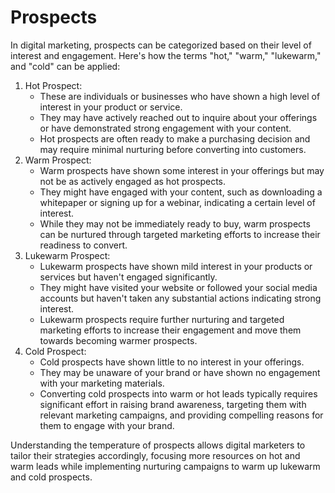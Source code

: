 # Prospects

In digital marketing, prospects can be categorized based on their level of interest and engagement. Here's how the terms "hot," "warm," "lukewarm," and "cold" can be applied:

1. Hot Prospect:
    - These are individuals or businesses who have shown a high level of interest in your product or service.
    - They may have actively reached out to inquire about your offerings or have demonstrated strong engagement with your content.
    - Hot prospects are often ready to make a purchasing decision and may require minimal nurturing before converting into customers.
2. Warm Prospect:
    - Warm prospects have shown some interest in your offerings but may not be as actively engaged as hot prospects.
    - They might have engaged with your content, such as downloading a whitepaper or signing up for a webinar, indicating a certain level of interest.
    - While they may not be immediately ready to buy, warm prospects can be nurtured through targeted marketing efforts to increase their readiness to convert.
3. Lukewarm Prospect:
    - Lukewarm prospects have shown mild interest in your products or services but haven't engaged significantly.
    - They might have visited your website or followed your social media accounts but haven't taken any substantial actions indicating strong interest.
    - Lukewarm prospects require further nurturing and targeted marketing efforts to increase their engagement and move them towards becoming warmer prospects.
4. Cold Prospect:
    - Cold prospects have shown little to no interest in your offerings.
    - They may be unaware of your brand or have shown no engagement with your marketing materials.
    - Converting cold prospects into warm or hot leads typically requires significant effort in raising brand awareness, targeting them with relevant marketing campaigns, and providing compelling reasons for them to engage with your brand.
    

Understanding the temperature of prospects allows digital marketers to tailor their strategies accordingly, focusing more resources on hot and warm leads while implementing nurturing campaigns to warm up lukewarm and cold prospects.